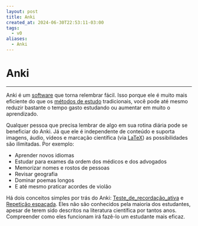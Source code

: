 ```yaml
---
layout: post
title: Anki
created_at: 2024-06-30T22:53:11-03:00
tags:
  - v0
aliases:
  - Anki
---
```

# Anki
---
Anki é um [software](api/2024/07/2024-07-02-Software.md) que torna relembrar fácil. Isso porque ele é muito mais eficiente do que os [métodos de estudo](_insight/2024-07-07-Metodos_de_estudo.md) tradicionais, você pode até mesmo reduzir bastante o tempo gasto estudando ou aumentar em muito o aprendizado.

Qualquer pessoa que precisa lembrar de algo em sua rotina diária pode se beneficiar do Anki. Já que ele é independente de conteúdo e suporta imagens, áudio, vídeos e marcação científica (via [LaTeX](_insight/2024/07/2024-07-07-LaTeX.md)) as possibilidades são ilimitadas. Por exemplo:

- Aprender novos idiomas
- Estudar para exames da ordem dos médicos e dos advogados
- Memorizar nomes e rostos de pessoas
- Revisar geografia
- Dominar poemas longos
- E até mesmo praticar acordes de violão

Há dois conceitos simples por trás do Anki: [Teste_de_recordação_ativa](api/2024/06/2024-06-30-Teste_de_recordação_ativa.md) e [Repetição espaçada](_insight/2024-07-07-Repeticao_espacada.md). Eles não são conhecidos pela maioria dos estudantes, apesar de terem sido descritos na literatura científica por tantos anos. Compreender como eles funcionam irá fazê-lo um estudante mais eficaz.